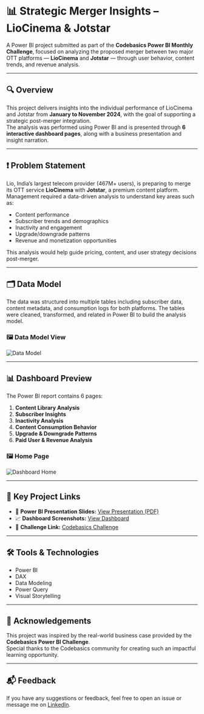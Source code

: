
# 📊 Strategic Merger Insights – LioCinema & Jotstar

A Power BI project submitted as part of the **Codebasics Power BI Monthly Challenge**, focused on analyzing the proposed merger between two major OTT platforms — **LioCinema** and **Jotstar** — through user behavior, content trends, and revenue analysis.

---

## 🔍 Overview

This project delivers insights into the individual performance of LioCinema and Jotstar from **January to November 2024**, with the goal of supporting a strategic post-merger integration.  
The analysis was performed using Power BI and is presented through **6 interactive dashboard pages**, along with a business presentation and insight narration.

---

## ❗ Problem Statement

Lio, India’s largest telecom provider (467M+ users), is preparing to merge its OTT service **LioCinema** with **Jotstar**, a premium content platform.  
Management required a data-driven analysis to understand key areas such as:

- Content performance  
- Subscriber trends and demographics  
- Inactivity and engagement  
- Upgrade/downgrade patterns  
- Revenue and monetization opportunities  

This analysis would help guide pricing, content, and user strategy decisions post-merger.

---

## 🗂️ Data Model

The data was structured into multiple tables including subscriber data, content metadata, and consumption logs for both platforms. The tables were cleaned, transformed, and related in Power BI to build the analysis model.

### 🖼️ Data Model View  
![Data Model](./assets/data_model.png)

---

## 📊 Dashboard Preview

The Power BI report contains 6 pages:
1. **Content Library Analysis**  
2. **Subscriber Insights**  
3. **Inactivity Analysis**  
4. **Content Consumption Behavior**  
5. **Upgrade & Downgrade Patterns**  
6. **Paid User & Revenue Analysis**

### 🖼️ Home Page  
![Dashboard Home](.Resource/Home_Page.jpg)

---

## 🔗 Key Project Links

- 📂 **Power BI Presentation Slides:** [View Presentation (PDF)](./assets/Lio-Jotstar-Presentation.pdf)  
- 📈 **Dashboard Screenshots:** [View Dashboard](./assets/dashboard_screens.pdf)  
- 🎯 **Challenge Link:** [Codebasics Challenge](https://codebasics.io/challenge/powerbi)

---

## 🛠️ Tools & Technologies

- Power BI  
- DAX  
- Data Modeling  
- Power Query  
- Visual Storytelling

---

## 🙌 Acknowledgements

This project was inspired by the real-world business case provided by the **Codebasics Power BI Challenge**.  
Special thanks to the Codebasics community for creating such an impactful learning opportunity.

---

## 📬 Feedback

If you have any suggestions or feedback, feel free to open an issue or message me on [LinkedIn](https://www.linkedin.com).

